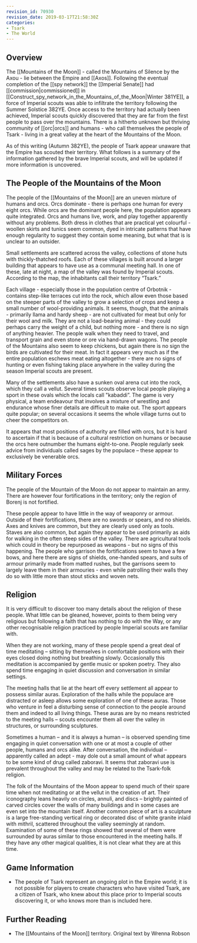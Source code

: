 ```yaml
---
revision_id: 70930
revision_date: 2019-03-17T21:58:30Z
categories:
- Tsark
- The World
---
```



## Overview
The [[Mountains of the Moon]] - called the Mountains of Silence by the Axou - lie between the Empire and [[Axos]]. Following the eventual completion of the [[spy network]] the [[Imperial Senate]] had [[commission|commissioned]] in [[Construct_spy_network_in_the_Mountains_of_the_Moon|Winter 381YE]], a force of Imperial scouts was able to infiltrate the territory following the Summer Solstice 382YE. Once access to the territory had actually been achieved, Imperial scouts quickly discovered that they are far from the first people to pass over the mountains. There is a hitherto unknown but thriving community of [[orc|orcs]] and humans - who call themselves the people of Tsark - living in a great valley at the heart of the Mountains of the Moon.

As of this writing (Autumn 382YE), the people of Tsark appear unaware that the Empire has scouted their territory. What follows is a summary of the information gathered by the brave Imperial scouts, and will be updated if more information is uncovered.

## The People of the Mountains of the Moon
The people of the [[Mountains of the Moon]] are an uneven mixture of humans and orcs. Orcs dominate - there is perhaps one human for every eight orcs. While orcs are the dominant people here, the population appears quite integrated. Orcs and humans live, work, and play together apparently without any problems. Both dress in clothes that are practical yet colourful - woollen skirts and tunics seem common, dyed in intricate patterns that have enough regularity to suggest they contain some meaning, but what that is is unclear to an outsider. 

Small settlements are scattered across the valley, collections of stone huts with thickly-thatched roofs. Each of these villages is built around a larger building that appears to have use as a communal meeting hall. In one of these, late at night, a map of the valley was found by Imperial scouts. According to the map, the inhabitants call their territory “Tsark.” 

Each village - especially those in the population centre of Orbotnik - contains step-like terraces cut into the rock, which allow even those based on the steeper parts of the valley to grow a selection of crops and keep a small number of wool-providing animals. It seems, though, that the animals - primarily llama and hardy sheep - are not cultivated for meat but only for their wool and milk. They are not a load-bearing animal - they could perhaps carry the weight of a child, but nothing more - and there is no sign of anything heavier. The people walk when they need to travel, and transport grain and even stone or ore via hand-drawn wagons. The people of the Mountains also seem to keep chickens, but again there is no sign the birds are cultivated for their meat. In fact it appears very much as if the entire population eschews meat eating altogether - there are no signs of hunting or even fishing taking place anywhere in the valley during the season Imperial scouts are present. 

Many of the settlements also have a sunken oval arena cut into the rock, which they call a vellut. Several times scouts observe local people playing a sport in these ovals which the locals call "kabaddi”. The game is very physical, a team endeavour that involves a mixture of wrestling and endurance whose finer details are difficult to make out. The sport appears quite popular; on several occasions it seems the whole village turns out to cheer the competitors on. 

It appears that most positions of authority are filled with orcs, but it is hard to ascertain if that is because of a cultural restriction on humans or because the orcs here outnumber the humans eight-to-one. People regularly seek advice from individuals called sages by the populace – these appear to exclusively be venerable orcs.

## Military Forces
The people of the Mountain of the Moon do not appear to maintain an army. There are however four fortifications in the territory; only the region of Borenj is not fortified. 

These people appear to have little in the way of weaponry or armour. Outside of their fortifications, there are no swords or spears, and no shields. Axes and knives are common, but they are clearly used only as tools. Staves are also common, but again they appear to be used primarily as aids for walking in the often steep sides of the valley. There are agricultural tools which could in theory be repurposed as weapons - but no signs of this happening. The people who garrison the fortifications seem to have a few bows, and here there are signs of shields, one-handed spears, and suits of armour primarily made from matted rushes, but the garrisons seem to largely leave them in their armouries - even while patrolling their walls they do so with little more than stout sticks and woven nets. 

## Religion
It is very difficult to discover too many details about the religion of these people. What little can be gleaned, however, points to them being very religious but following a faith that has nothing to do with the Way, or any other recognisable religion practiced by people Imperial scouts are familiar with.

When they are not working, many of these people spend a great deal of time meditating – sitting by themselves in comfortable positions with their eyes closed doing nothing but breathing slowly. Occasionally this meditation is accompanied by gentle music or spoken poetry. They also spend time engaging in quiet discussion and conversation in similar settings.

The meeting halls that lie at the heart off every settlement all appear to possess similar auras. Exploration of the halls while the populace are distracted or asleep allows some exploration of one of these auras. Those who venture in feel a disturbing sense of connection to the people around them and indeed to all living things. These auras are by no means restricted to the meeting halls – scouts encounter them all over the valley in structures, or surrounding sculptures.

Sometimes a human – and it is always a human – is observed spending time engaging in quiet conversation with one or at most a couple of other people, humans and orcs alike. After conversation, the individual – apparently called an adept - may dole out a small amount of what appears to be some kind of drug called zaboravi. It seems that zaboravi use is prevalent throughout the valley and may be related to the Tsark-folk religion.

The folk of the Mountains of the Moon appear to spend much of their spare time when not meditating or at the vellut in the creation of art. Their iconography leans heavily on circles, annuli, and discs – brightly painted of carved circles cover the walls of many buildings and in some cases are even set into the mountain itself. 
Another common piece of art is a sculpture is a large free-standing vertical ring or decorated disc of white granite inlaid with mithril, scattered throughout the valley  seemingly at random. Examination of some of these rings showed that several of them were surrounded by auras similar to those encountered in the meeting halls. If they have any other magical qualities, it is not clear what they are at this time.

## Game Information
* The people of Tsark represent an ongoing plot in the Empire world; it is not possible for players to create characters who have visited Tsark, are a citizen of Tsark, who knew about this place prior to Imperial scouts discovering it, or who knows more than is included here.
## Further Reading
* The [[Mountains of the Moon]] territory.
Original text by Wrenna Robson